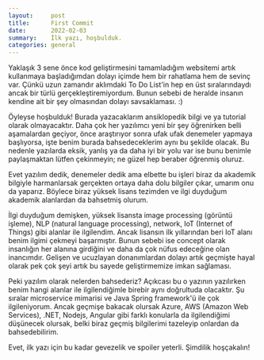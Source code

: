 ```yaml
---
layout:     post
title:      First Commit
date:       2022-02-03
summary:    İlk yazı, hoşbulduk.
categories: general
---
```

Yaklaşık 3 sene önce kod geliştirmesini tamamladığım websitemi artık kullanmaya başladığımdan dolayı içimde hem bir rahatlama hem de sevinç var. Çünkü uzun zamandır aklımdaki To Do List'in hep en üst sıralarındaydı ancak bir türlü gerçekleştiremiyordum. Bunun sebebi de heralde insanın kendine ait bir şey olmasından dolayı savsaklaması. :)

Öyleyse hoşbulduk! Burada yazacaklarım ansiklopedik bilgi ve ya tutorial olarak olmayacaktır. Daha çok her yazılımcı yeni bir şey öğrenirken belli aşamalardan geçiyor, önce araştırıyor sonra ufak ufak denemeler yapmaya başlıyorsa, işte benim burada bahsedeceklerim aynı bu şekilde olacak. Bu nedenle yazılarda eksik, yanlış ya da daha iyi bir yolu var ise bunu benimle paylaşmaktan lütfen çekinmeyin; ne güzel hep beraber öğrenmiş oluruz.

Evet yazılım dedik, denemeler dedik ama elbette bu işleri biraz da akademik bilgiyle harmanlarsak gerçekten ortaya daha dolu bilgiler çıkar, umarım onu da yaparız. Böylece biraz yüksek lisans tezimden ve ilgi duyduğum akademik alanlardan da bahsetmiş olurum.

İlgi duyduğum demişken, yüksek lisansta image processing (görüntü işleme), NLP (natural language processing), network, IoT (Internet of Things) gibi alanlar ile ilgilendim.  Ancak lisansın ilk yıllarından beri IoT alanı benim ilgimi çekmeyi başarmıştır. Bunun sebebi ise concept olarak insanlığın her alanına girdiğini ve daha da çok nüfus edeceğine olan inancımdır. Gelişen ve ucuzlayan donanımlardan dolayı artık geçmişte hayal olarak pek çok şeyi artık bu sayede geliştirmemize imkan sağlaması. 

Peki yazılım olarak nelerden bahsederiz? Açıkcası bu o yazının yazılırken benim hangi alanlar ile ilgilendiğimle birebir aynı doğrultuda olacaktır. Şu sıralar microservice mimarisi ve Java Spring framework'ü ile çok ilgileniyorum. Ancak geçmişe bakacak olursak Azure, AWS (Amazon Web Services), .NET, Nodejs, Angular gibi farklı konularla da ilgilendiğimi düşünecek olursak, belki biraz geçmiş bilgilerimi tazeleyip onlardan da bahsedebilirim. 

Evet, ilk yazı için bu kadar gevezelik ve spoiler yeterli. Şimdilik hoşçakalın!

